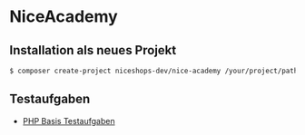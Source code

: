# NiceAcademy

## Installation als neues Projekt

```bash
$ composer create-project niceshops-dev/nice-academy /your/project/path "dev-master"
```

## Testaufgaben
- [PHP Basis Testaufgaben](tests/php/basic/README.md)